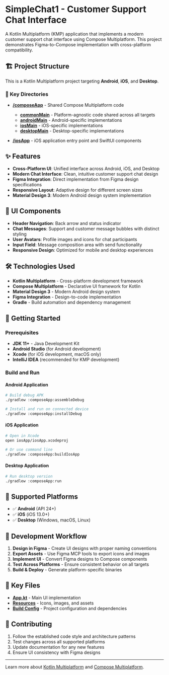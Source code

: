 # SimpleChat1 - Customer Support Chat Interface

A Kotlin Multiplatform (KMP) application that implements a modern customer support chat interface using Compose Multiplatform. This project demonstrates Figma-to-Compose implementation with cross-platform compatibility.

## 🏗️ Project Structure

This is a Kotlin Multiplatform project targeting **Android**, **iOS**, and **Desktop**.

### 📁 Key Directories

* **[/composeApp](./composeApp/src)** - Shared Compose Multiplatform code
  - **[commonMain](./composeApp/src/commonMain/kotlin)** - Platform-agnostic code shared across all targets
  - **[androidMain](./composeApp/src/androidMain/kotlin)** - Android-specific implementations
  - **[iosMain](./composeApp/src/iosMain/kotlin)** - iOS-specific implementations
  - **[desktopMain](./composeApp/src/desktopMain/kotlin)** - Desktop-specific implementations

* **[/iosApp](./iosApp)** - iOS application entry point and SwiftUI components

## ✨ Features

- **Cross-Platform UI**: Unified interface across Android, iOS, and Desktop
- **Modern Chat Interface**: Clean, intuitive customer support chat design
- **Figma Integration**: Direct implementation from Figma design specifications
- **Responsive Layout**: Adaptive design for different screen sizes
- **Material Design 3**: Modern Android design system implementation

## 🎨 UI Components

- **Header Navigation**: Back arrow and status indicator
- **Chat Messages**: Support and customer message bubbles with distinct styling
- **User Avatars**: Profile images and icons for chat participants
- **Input Field**: Message composition area with send functionality
- **Responsive Design**: Optimized for mobile and desktop experiences

## 🛠️ Technologies Used

- **Kotlin Multiplatform** - Cross-platform development framework
- **Compose Multiplatform** - Declarative UI framework for Kotlin
- **Material Design 3** - Modern Android design system
- **Figma Integration** - Design-to-code implementation
- **Gradle** - Build automation and dependency management

## 🚀 Getting Started

### Prerequisites
- **JDK 11+** - Java Development Kit
- **Android Studio** (for Android development)
- **Xcode** (for iOS development, macOS only)
- **IntelliJ IDEA** (recommended for KMP development)

### Build and Run

#### Android Application
```bash
# Build debug APK
./gradlew :composeApp:assembleDebug

# Install and run on connected device
./gradlew :composeApp:installDebug
```

#### iOS Application
```bash
# Open in Xcode
open iosApp/iosApp.xcodeproj

# Or use command line
./gradlew :composeApp:buildIosApp
```

#### Desktop Application
```bash
# Run desktop version
./gradlew :composeApp:run
```

## 📱 Supported Platforms

- ✅ **Android** (API 24+)
- ✅ **iOS** (iOS 13.0+)
- ✅ **Desktop** (Windows, macOS, Linux)

## 🎯 Development Workflow

1. **Design in Figma** - Create UI designs with proper naming conventions
2. **Export Assets** - Use Figma MCP tools to export icons and images
3. **Implement UI** - Convert Figma designs to Compose components
4. **Test Across Platforms** - Ensure consistent behavior on all targets
5. **Build & Deploy** - Generate platform-specific binaries

## 📂 Key Files

- **[App.kt](./composeApp/src/commonMain/kotlin/com/example/simplechat1/App.kt)** - Main UI implementation
- **[Resources](./composeApp/src/commonMain/composeResources)** - Icons, images, and assets
- **[Build Config](./composeApp/build.gradle.kts)** - Project configuration and dependencies

## 🤝 Contributing

1. Follow the established code style and architecture patterns
2. Test changes across all supported platforms
3. Update documentation for any new features
4. Ensure UI consistency with Figma designs

---

Learn more about [Kotlin Multiplatform](https://www.jetbrains.com/help/kotlin-multiplatform-dev/get-started.html) and [Compose Multiplatform](https://github.com/JetBrains/compose-multiplatform).